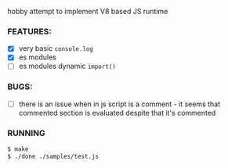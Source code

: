 hobby attempt to implement V8 based JS runtime

### FEATURES:

- [x] very basic `console.log`
- [x] es modules
- [ ] es modules dynamic `import()`

### BUGS:

- [ ] there is an issue when in js script is a comment - it seems that commented section is evaluated despite that it's commented

### RUNNING

```bash
$ make
$ ./done ./samples/test.js
```
